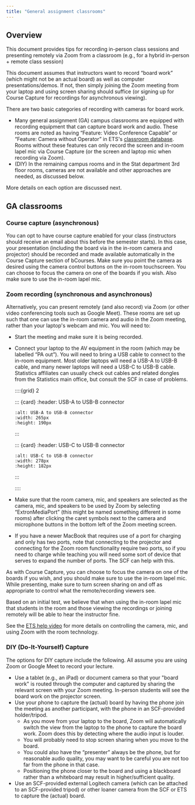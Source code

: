 ```yaml
---
title: "General assignment classrooms"
---
```

## Overview

This document provides tips for recording in-person class sessions and
presenting remotely via Zoom from a classroom (e.g., for a hybrid
in-person + remote class session)

This document assumes that instructors want to record “board work”
(which might not be an actual board) as well as computer
presentations/demos. If not, then simply joining the Zoom meeting from
your laptop and using screen sharing should suffice (or signing up for
Course Capture for recordings for asynchronous viewing). 

There are two basic categories of recording with cameras for board work.

- Many general assignment (GA) campus classrooms are equipped with
  recording equipment that can capture board work and audio. These rooms
  are noted as having “Feature: Video Conference Capable” or “Feature:
  Camera without Operator” in ETS's [classroom
  database](https://www.ets.berkeley.edu/classroom-database). Rooms
  without these features can only record the screen and in-room lapel
  mic via Course Capture (or the screen and laptop mic when recording
  via Zoom).
- (DIY) In the remaining campus rooms and in the Stat department 3rd
  floor rooms, cameras are not available and other approaches are
  needed, as discussed below.

More details on each option are discussed next.

## GA classrooms

### Course capture (asynchronous)

You can opt to have course capture enabled for your class (instructors
should receive an email about this before the semester starts). In this
case, your presentation (including the board via in the in-room camera
and projector) should be recorded and made available automatically in
the Course Capture section of bCourses. Make sure you point the camera
as desired using the camera control buttons on the in-room touchscreen.
You can choose to focus the camera on one of the boards if you wish.
Also make sure to use the in-room lapel mic. 

### Zoom recording (synchronous and asynchronous)

Alternatively, you can present remotely (and also record) via Zoom (or
other video conferencing tools such as Google Meet). These rooms are set
up such that one can use the in-room camera and audio in the Zoom
meeting, rather than your laptop's webcam and mic. You will need to:

- Start the meeting and make sure it is being recorded.
- Connect your laptop to the AV equipment in the room (which may be
  labelled “PA out”). You will need to bring a USB cable to connect to
  the in-room equipment. Most older laptops will need a USB-A to USB-B
  cable, and many newer laptops will need a USB-C to USB-B cable.
  Statistics affiliates can usually check out cables and related dongles
  from the Statistics main office, but consult the SCF in case of
  problems.

  ::::{grid} 2

  ::: {card}
  :header: USB-A to USB-B connector

  ```{image} ../images/AtoB_0.jpg
  :alt: USB-A to USB-B connector
  :width: 265px
  :height: 190px
  ```
  :::
  
  ::: {card}
  :header: USB-C to USB-B connector
  
  ```{image} ../images/CtoB.jpg
  :alt: USB-C to USB-B connector
  :width: 278px
  :height: 182px
  ```
  :::
  
  ::::

- Make sure that the room camera, mic, and speakers are selected as the
  camera, mic, and speakers to be used by Zoom by selecting
  “ExtronMediaPort” (this might be named something different in some
  rooms) after clicking the caret symbols next to the camera and
  microphone buttons in the bottom left of the Zoom meeting screen. 
- If you have a newer MacBook that requires use of a port for charging
  and only has two ports, note that connecting to the projector and
  connecting for the Zoom room functionality require two ports, so if
  you need to charge while teaching you will need some sort of device
  that serves to expand the number of ports. The SCF can help with this.

As with Course Capture, you can choose to focus the camera on one of the
boards if you wish, and you should make sure to use the in-room lapel
mic. While presenting, make sure to turn screen sharing on and off as
appropriate to control what the remote/recording viewers see. 

Based on an initial test, we believe that when using the in-room lapel
mic that students in the room and those viewing the recordings or
joining remotely will be able to hear the instructor fine.

See the [ETS help video](https://kaltura.berkeley.edu/media/1_gmvyrej2)
for more details on controlling the camera, mic, and using Zoom with the
room technology.

### DIY (Do-It-Yourself) Capture

The options for DIY capture include the following. All assume you are
using Zoom or Google Meet to record your lecture.

- Use a tablet (e.g., an iPad) or document camera so that your "board
  work" is routed through the computer and captured by sharing the
  relevant screen with your Zoom meeting. In-person students will see
  the board work on the projector screen.
- Use your phone to capture the (actual) board by having the phone join
  the meeting as another participant, with the phone in an SCF-provided
  holder/tripod. 
  - As you move from your laptop to the board, Zoom will automatically
    switch the view from the laptop to the phone to capture the board
    work. Zoom does this by detecting where the audio input is louder.
  - You will probably need to stop screen sharing when you move to the
    board. 
  - You could also have the “presenter” always be the phone, but for
    reasonable audio quality, you may want to be careful you are not too
    far from the phone in that case. 
  - Positioning the phone closer to the board and using a blackboard
    rather than a whiteboard may result in higher/sufficient quality.
- Use an SCF-provided external Logitech camera (which can be attached to
  an SCF-provided tripod) or other loaner camera from the SCF or ETS to
  capture the (actual) board. 
